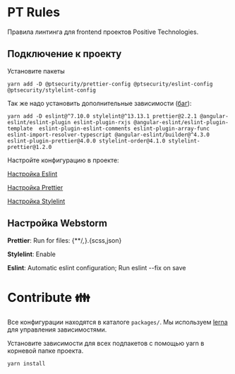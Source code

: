 # PT Rules

Правила линтинга для frontend проектов Positive Technologies.

## Подключение к проекту
Установите пакеты
```
yarn add -D @ptsecurity/prettier-config @ptsecurity/eslint-config @ptsecurity/stylelint-config
```
Так же надо установить дополнительные зависимости ([баг](https://youtrack.ptsecurity.com/issue/UID-738)): 
```
yarn add -D eslint@^7.10.0 stylelint@^13.13.1 prettier@2.2.1 @angular-eslint/eslint-plugin eslint-plugin-rxjs @angular-eslint/eslint-plugin-template  eslint-plugin-eslint-comments eslint-plugin-array-func eslint-import-resolver-typescript @angular-eslint/builder@^4.3.0 eslint-plugin-prettier@4.0.0 stylelint-order@4.1.0 stylelint-prettier@1.2.0 
```

Настройте конфигурацию в проекте:

[Настройка Eslint](packages/eslint-config/README.md)

[Настройка Prettier](packages/prettier-config/README.md)

[Настройка Stylelint](packages/stylelint-config/README.md)

## Настройка Webstorm
**Prettier**:
Run for files: {**/*,*}.{scss,json}

**Stylelint**: 
Enable

**Eslint**: 
Automatic eslint configuration;
Run eslint --fix on save

# Contribute 👪

Все конфигурации находятся в каталоге ```packages/```.
Мы используем [lerna](https://github.com/lerna/lerna) для управления зависимостями.

Установите зависимости для всех подпакетов с помощью yarn в корневой папке проекта.

```bash
yarn install
```
